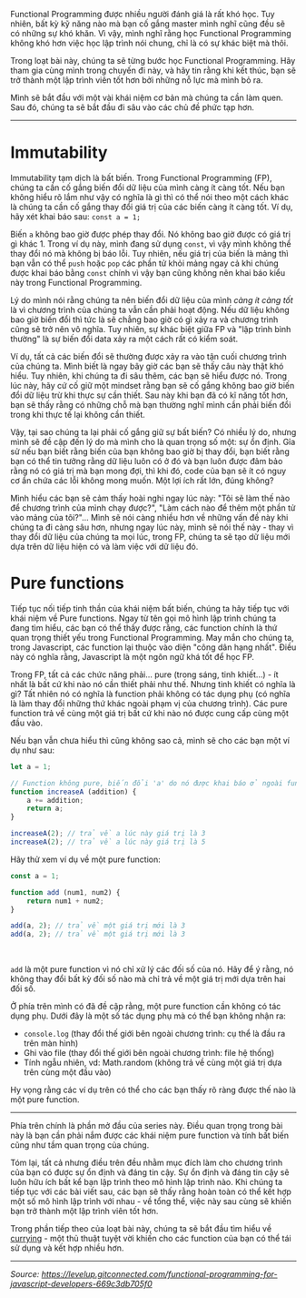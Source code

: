 Functional Programming được nhiều người đánh giá là rất khó học. Tuy nhiên, bất kỳ kỹ năng nào mà bạn cố gắng master mình nghĩ cũng đều sẽ có những sự khó khăn. Vì vậy, mình nghĩ rằng học Functional Programming không khó hơn việc học lập trình nói chung, chỉ là có sự khác biệt mà thôi.
<br>

Trong loạt bài này, chúng ta sẽ từng bước học Functional Programming. Hãy tham gia cùng mình trong chuyến đi này, và hãy tin rằng khi kết thúc, bạn sẽ trở thành một lập trình viên tốt hơn bởi những nỗ lực mà mình bỏ ra.
<br>

Mình sẽ bắt đầu với một vài khái niệm cơ bản mà chúng ta cần làm quen. Sau đó, chúng ta sẽ bắt đầu đi sâu vào các chủ đề phức tạp hơn.

---

# Immutability
Immutability tạm dịch là bất biến. Trong Functional Programming (FP), chúng ta cần cố gắng biến đổi dữ liệu của mình càng ít càng tốt. Nếu bạn không hiểu rõ lắm như vậy có nghĩa là gì thì có thể nói theo một cách khác là chúng ta cần cố gắng thay đổi giá trị của các biến càng ít càng tốt. Ví dụ, hãy xét khai báo sau: `const a = 1;`
<br>

Biến `a` không bao giờ được phép thay đổi. Nó không bao giờ được có giá trị gì khác 1. Trong ví dụ này, mình đang sử dụng `const`, vì vậy mình không thể thay đổi nó mà không bị báo lỗi. Tuy nhiên, nếu giá trị của biến là mảng thì bạn vẫn có thể `push` hoặc `pop` các phần tử khỏi mảng ngay cả khi chúng được khai báo bằng `const` chính vì vậy bạn cũng không nên khai báo kiểu này trong Functional Programming.
<br>

Lý do mình nói rằng chúng ta nên biến đổi dữ liệu của mình *càng ít càng tốt* là vì chương trình của chúng ta vẫn cần phải hoạt động. Nếu dữ liệu không bao giờ biến đổi thì tức là sẽ chẳng bao giờ có gì xảy ra và chương trình cũng sẽ trở nên vô nghĩa. Tuy nhiên, sự khác biệt giữa FP và "lập trình bình thường" là sự biến đổi data xảy ra một cách rất có kiểm soát.
<br>

Ví dụ, tất cả các biến đổi sẽ thường được xảy ra vào tận cuối chương trình của chúng ta. Mình biết là ngay bây giờ các bạn sẽ thấy câu này thật khó hiểu. Tuy nhiên, khi chúng ta đi sâu thêm, các bạn sẽ hiểu được nó. Trong lúc này, hãy cứ cố giữ một mindset rằng bạn sẽ cố gắng không bao giờ biến đổi dữ liệu trừ khi thực sự cần thiết. Sau này khi bạn đã có kĩ năng tốt hơn, bạn sẽ thấy rằng có những chỗ mà bạn thường nghĩ mình cần phải biến đổi trong khi thực tế lại không cần thiết.
<br>

Vậy, tại sao chúng ta lại phải cố gắng giữ sự bất biến? Có nhiều lý do, nhưng mình sẽ đề cập đến lý do mà mình cho là quan trọng số một: sự ổn định. Gỉa sử nếu bạn biết rằng biến của bạn không bao giờ bị thay đổi, bạn biết rằng bạn có thể tin tưởng rằng dữ liệu luôn có ở đó và bạn luôn được đảm bảo rằng nó có giá trị mà bạn mong đợi, thì khi đó, code của bạn sẽ ít có nguy cơ ẩn chứa các lỗi không mong muốn. Một lợi ích rất lớn, đúng không?
<br>

Mình hiểu các bạn sẽ cảm thấy hoài nghi ngay lúc này: "Tôi sẽ làm thế nào để chương trình của mình chạy được?", "Làm cách nào để thêm một phần tử vào mảng của tôi?"... Mình sẽ nói càng nhiều hơn về những vấn đề này khi chúng ta đi càng sâu hơn, nhưng ngay lúc này, mình sẽ nói thế này - thay vì thay đổi dữ liệu của chúng ta mọi lúc, trong FP, chúng ta sẽ tạo dữ liệu mới dựa trên dữ liệu hiện có và làm việc với dữ liệu đó.
<br>

# Pure functions
Tiếp tục nối tiếp tinh thần của khái niệm bất biến, chúng ta hãy tiếp tục với khái niệm về Pure functions. Ngay từ tên gọi mô hình lập trình chúng ta đang tìm hiểu, các bạn có thể thấy được rằng, các function chính là thứ quan trọng thiết yếu trong Functional Programming. May mắn cho chúng ta, trong Javascript, các function lại thuộc vào diện "công dân hạng nhất". Điều này có nghĩa rằng, Javascript là một ngôn ngữ khá tốt để học FP.
<br>

Trong FP, tất cả các chức năng phải... pure (trong sáng, tinh khiết...)  - ít nhất là bất cứ khi nào nó cần thiết phải như thế. Nhưng tinh khiết có nghĩa là gì?  Tất nhiên nó có nghĩa là function phải không có tác dụng phụ (có nghĩa là làm thay đổi những thứ khác ngoài phạm vị của chương trình). Các pure function trả về cùng một giá trị bất cứ khi nào nó được cung cấp cùng một đầu vào.
<br>

Nếu bạn vẫn chưa hiểu thì cũng không sao cả, mình sẽ cho các bạn một ví dụ như sau:
<br>

```javascript
let a = 1;

// Function không pure, biến đổi 'a' do nó được khai báo ở ngoài function
function increaseA (addition) {
    a += addition;
    return a;
}

increaseA(2); // trả về a lúc này giá trị là 3
increaseA(2); // trả về a lúc này giá trị là 5
```

Hãy thử xem ví dụ về một pure function:
```javascript
const a = 1;

function add (num1, num2) {
    return num1 + num2;
}

add(a, 2); // trả về một giá trị mới là 3
add(a, 2); // trả về một giá trị mới là 3
```
<br>

`add` là một pure function vì nó chỉ xử lý các đối số của nó. Hãy để ý rằng, nó không thay đổi bất kỳ đối số nào mà chỉ trả về một giá trị mới dựa trên hai đối số.
<br>

Ở phía trên mình có đã đề cập rằng, một pure function cần không có tác dụng phụ. Dưới đây là một số tác dụng phụ mà có thể bạn không nhận ra:
- `console.log` (thay đổi thế giới bên ngoài chương trình: cụ thể là đầu ra trên màn hình)
- Ghi vào file (thay đổi thế giới bên ngoài chương trình: file hệ thống)
- Tính ngẫu nhiên, vd: Math.random (không trả về cùng một giá trị dựa trên cùng một đầu vào)

Hy vọng rằng các ví dụ trên có thể cho các bạn thấy rõ ràng được thế nào là một pure function.

---

Phía trên chính là phần mở đầu của series này. Điều quan trọng trong bài này là bạn cần phải nắm được các khái niệm pure function và tính bất biến cũng như tầm quan trọng của chúng.
<br>

Tóm lại, tất cả nhưng điều trên đều nhằm mục đích làm cho chương trình của bạn có được sự ổn định và đáng tin cậy. Sự ổn định và đáng tin cậy sẽ luôn hữu ích bất kể bạn lập trình theo mô hình lập trình nào. Khi chúng ta tiếp tục với các bài viết sau, các bạn sẽ thấy rằng hoàn toàn có thể kết hợp một số mô hình lập trình với nhau -  về tổng thể, việc này sau cùng sẽ khiến bạn trở thành một lập trình viên tốt hơn.
<br>

Trong phần tiếp theo của loạt bài này, chúng ta sẽ bắt đầu tìm hiểu về [currying](https://viblo.asia/p/functional-programming-part-2-currying-63vKj1QV52R) - một thủ thuật tuyệt vời khiến cho các function của bạn có thể tái sử dụng và kết hợp nhiều hơn.

---

*Source: https://levelup.gitconnected.com/functional-programming-for-javascript-developers-669c3db705f0*
